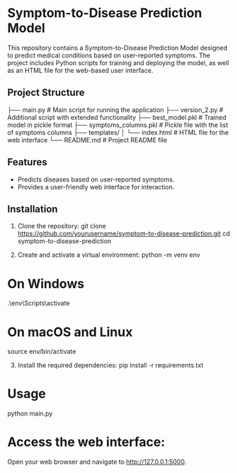 # Symptom-to-Disease Prediction Model

This repository contains a Symptom-to-Disease Prediction Model designed to predict medical conditions based on user-reported symptoms. The project includes Python scripts for training and deploying the model, as well as an HTML file for the web-based user interface.

## Project Structure
├── main.py # Main script for running the application
├── version_2.py # Additional script with extended functionality
├── best_model.pkl # Trained model in pickle format
├── symptoms_columns.pkl # Pickle file with the list of symptoms columns
├── templates/
│ └── index.html # HTML file for the web interface
└── README.md # Project README file

## Features

- Predicts diseases based on user-reported symptoms.
- Provides a user-friendly web interface for interaction.

## Installation

1. Clone the repository:
   git clone https://github.com/yourusername/symptom-to-disease-prediction.git
   cd symptom-to-disease-prediction

2. Create and activate a virtual environment:
   python -m venv env
# On Windows
.\env\Scripts\activate
# On macOS and Linux
source env/bin/activate

3. Install the required dependencies:
   pip install -r requirements.txt

# Usage
python main.py

# Access the web interface:
Open your web browser and navigate to http://127.0.0.1:5000.




